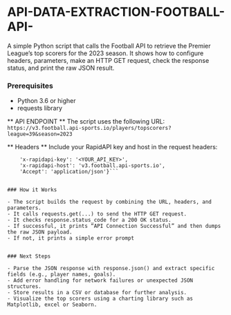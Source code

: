 # API-DATA-EXTRACTION-FOOTBALL-API-
A simple Python script that calls the Football API to retrieve the Premier League’s top scorers for the 2023 season. It shows how to configure headers, parameters, make an HTTP GET request, check the response status, and print the raw JSON result.

### Prerequisites
- Python 3.6 or higher
- requests library


** API ENDPOINT ** 
The script uses the following URL: ```https://v3.football.api-sports.io/players/topscorers?league=39&season=2023```

** Headers **
Include your RapidAPI key and host in the request headers: 
```headers = {
    'x-rapidapi-key': '<YOUR_API_KEY>',
    'x-rapidapi-host': 'v3.football.api-sports.io',
    'Accept': 'application/json'}```


### How it Works

- The script builds the request by combining the URL, headers, and parameters.
- It calls requests.get(...) to send the HTTP GET request.
- It checks response.status_code for a 200 OK status.
- If successful, it prints “API Connection Successful” and then dumps the raw JSON payload.
- If not, it prints a simple error prompt


### Next Steps

- Parse the JSON response with response.json() and extract specific fields (e.g., player names, goals).
- Add error handling for network failures or unexpected JSON structures.
- Store results in a CSV or database for further analysis.
- Visualize the top scorers using a charting library such as Matplotlib, excel or Seaborn.

